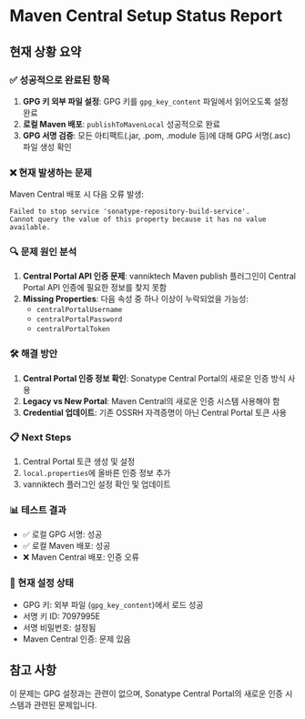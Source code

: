 # Maven Central Setup Status Report

## 현재 상황 요약

### ✅ 성공적으로 완료된 항목
1. **GPG 키 외부 파일 설정**: GPG 키를 `gpg_key_content` 파일에서 읽어오도록 설정 완료
2. **로컬 Maven 배포**: `publishToMavenLocal` 성공적으로 완료
3. **GPG 서명 검증**: 모든 아티팩트(.jar, .pom, .module 등)에 대해 GPG 서명(.asc) 파일 생성 확인

### ❌ 현재 발생하는 문제
Maven Central 배포 시 다음 오류 발생:
```
Failed to stop service 'sonatype-repository-build-service'.
Cannot query the value of this property because it has no value available.
```

### 🔍 문제 원인 분석
1. **Central Portal API 인증 문제**: vanniktech Maven publish 플러그인이 Central Portal API 인증에 필요한 정보를 찾지 못함
2. **Missing Properties**: 다음 속성 중 하나 이상이 누락되었을 가능성:
   - `centralPortalUsername`
   - `centralPortalPassword` 
   - `centralPortalToken`

### 🛠️ 해결 방안
1. **Central Portal 인증 정보 확인**: Sonatype Central Portal의 새로운 인증 방식 사용
2. **Legacy vs New Portal**: Maven Central의 새로운 인증 시스템 사용해야 함
3. **Credential 업데이트**: 기존 OSSRH 자격증명이 아닌 Central Portal 토큰 사용

### 📋 Next Steps
1. Central Portal 토큰 생성 및 설정
2. `local.properties`에 올바른 인증 정보 추가
3. vanniktech 플러그인 설정 확인 및 업데이트

### 📊 테스트 결과
- ✅ 로컬 GPG 서명: 성공
- ✅ 로컬 Maven 배포: 성공
- ❌ Maven Central 배포: 인증 오류

### 🔧 현재 설정 상태
- GPG 키: 외부 파일 (`gpg_key_content`)에서 로드 성공
- 서명 키 ID: 7097995E
- 서명 비밀번호: 설정됨
- Maven Central 인증: 문제 있음

## 참고 사항
이 문제는 GPG 설정과는 관련이 없으며, Sonatype Central Portal의 새로운 인증 시스템과 관련된 문제입니다.

